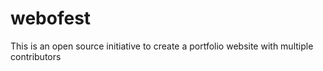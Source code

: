 # webofest
This is an open source initiative to create a portfolio website with multiple contributors
